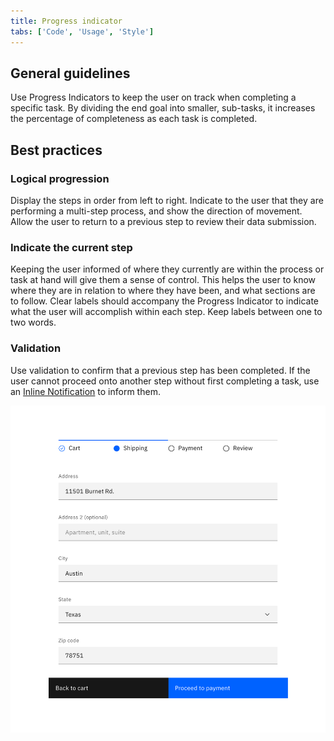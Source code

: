 ```yaml
---
title: Progress indicator
tabs: ['Code', 'Usage', 'Style']
---
```


## General guidelines

Use Progress Indicators to keep the user on track when completing a specific task. By dividing the end goal into smaller, sub-tasks, it increases the percentage of completeness as each task is completed.

## Best practices

### Logical progression

Display the steps in order from left to right. Indicate to the user that they are performing a multi-step process, and show the direction of movement. Allow the user to return to a previous step to review their data submission.

### Indicate the current step

Keeping the user informed of where they currently are within the process or task at hand will give them a sense of control. This helps the user to know where they are in relation to where they have been, and what sections are to follow. Clear labels should accompany the Progress Indicator to indicate what the user will accomplish within each step. Keep labels between one to two words.

### Validation

Use validation to confirm that a previous step has been completed. If the user cannot proceed onto another step without first completing a task, use an [Inline Notification](/experimental/notification) to inform them.

<image-component cols="8" caption="In-context progress indicator">

![Example of the progress indicator in a payment UI](images/progress-indicator-usage-1.png)

</image-component>